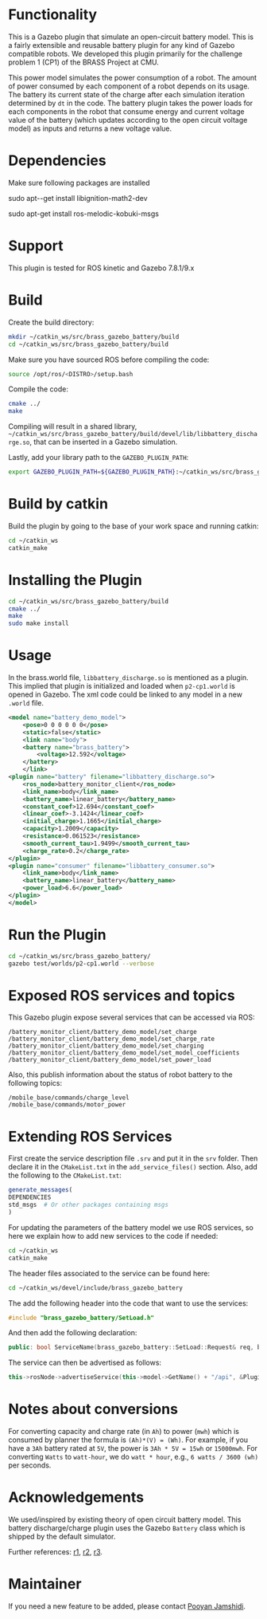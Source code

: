 # Functionality
This is a Gazebo plugin that simulate an open-circuit battery model. This is a fairly extensible and reusable battery plugin for any kind of Gazebo compatible robots. We developed this plugin primarily for the challenge problem 1 (CP1) of the BRASS Project at CMU. 

This power model simulates the power consumption of a robot. The amount of power consumed by each component of a robot depends on its usage. The battery its current state of the charge after each simulation iteration determined by `dt` in the code. The battery plugin takes the power loads for each components in the robot that consume energy and current voltage value of the battery (which updates according to the open circuit voltage model) as inputs and returns a new voltage value.

# Dependencies 
Make sure following packages are installed

sudo apt--get install libignition-math2-dev

sudo apt-get install ros-melodic-kobuki-msgs


# Support
This plugin is tested for ROS kinetic and Gazebo 7.8.1/9.x

# Build
Create the build directory:
```bash
mkdir ~/catkin_ws/src/brass_gazebo_battery/build
cd ~/catkin_ws/src/brass_gazebo_battery/build
```

Make sure you have sourced ROS before compiling the code:
```bash
source /opt/ros/<DISTRO>/setup.bash
```

Compile the code:
```bash
cmake ../
make    
```

Compiling will result in a shared library, `~/catkin_ws/src/brass_gazebo_battery/build/devel/lib/libbattery_discharge.so`, that can be inserted in a Gazebo simulation.

Lastly, add your library path to the `GAZEBO_PLUGIN_PATH`:
```bash
export GAZEBO_PLUGIN_PATH=${GAZEBO_PLUGIN_PATH}:~/catkin_ws/src/brass_gazebo_battery/build/devel/lib
```

# Build by catkin
Build the plugin by going to the base of your work space and running catkin:
```bash
cd ~/catkin_ws
catkin_make
```

# Installing the Plugin
```bash
cd ~/catkin_ws/src/brass_gazebo_battery/build
cmake ../
make
sudo make install
```

# Usage

In the brass.world file, `libbattery_discharge.so` is mentioned as a plugin. 
This implied that plugin is initialized and loaded when `p2-cp1.world` is opened in Gazebo. 
The xml code could be linked to any model in a new `.world` file.
```xml
<model name="battery_demo_model">
    <pose>0 0 0 0 0 0</pose>
    <static>false</static>
    <link name="body">
    <battery name="brass_battery">
        <voltage>12.592</voltage>
    </battery>
    </link>
<plugin name="battery" filename="libbattery_discharge.so">
    <ros_node>battery_monitor_client</ros_node>
    <link_name>body</link_name>
    <battery_name>linear_battery</battery_name>
    <constant_coef>12.694</constant_coef>
    <linear_coef>-3.1424</linear_coef>
    <initial_charge>1.1665</initial_charge>
    <capacity>1.2009</capacity>
    <resistance>0.061523</resistance>
    <smooth_current_tau>1.9499</smooth_current_tau>
    <charge_rate>0.2</charge_rate>
</plugin>
<plugin name="consumer" filename="libbattery_consumer.so">
    <link_name>body</link_name>
    <battery_name>linear_battery</battery_name>
    <power_load>6.6</power_load>
</plugin>
</model>
```

# Run the Plugin
```bash
cd ~/catkin_ws/src/brass_gazebo_battery/
gazebo test/worlds/p2-cp1.world --verbose
```


# Exposed ROS services and topics

This Gazebo plugin expose several services that can be accessed via ROS:

```
/battery_monitor_client/battery_demo_model/set_charge
/battery_monitor_client/battery_demo_model/set_charge_rate
/battery_monitor_client/battery_demo_model/set_charging
/battery_monitor_client/battery_demo_model/set_model_coefficients
/battery_monitor_client/battery_demo_model/set_power_load
```

Also, this publish information about the status of robot battery to the following topics:
```
/mobile_base/commands/charge_level
/mobile_base/commands/motor_power
```

# Extending ROS Services

First create the service description file `.srv` and put it in the `srv` folder. Then declare it in the `CMakeList.txt` in the
`add_service_files()` section. Also, add the following to the `CMakeList.txt`:
```cmake
generate_messages(
DEPENDENCIES
std_msgs  # Or other packages containing msgs
)
```

For updating the parameters of the battery model we use ROS services,
so here we explain how to add new services to the code if needed:

```bash
cd ~/catkin_ws
catkin_make
```
The header files associated to the service can be found here:

```bash
cd ~/catkin_ws/devel/include/brass_gazebo_battery
```
The add the following header into the code that want to use the services:

```cpp
#include "brass_gazebo_battery/SetLoad.h"
```
And then add the following declaration:

```cpp
public: bool ServiceName(brass_gazebo_battery::SetLoad::Request& req, brass_gazebo_battery::SetLoad::Response& res);
```
The service can then be advertised as follows:

```cpp
this->rosNode->advertiseService(this->model->GetName() + "/api", &Plugin::ServiceName, this);
```

# Notes about conversions
For converting capacity and charge rate (in `Ah`) to power (`mwh`) which is consumed by planner the formula is `(Ah)*(V) = (Wh)`. For example, if you have a `3Ah` battery rated at `5V`, the power is `3Ah * 5V = 15wh` or `15000mwh`.
For converting `Watts` to `watt-hour`, we do `watt * hour`, e.g., `6 watts / 3600 (wh)` per seconds. 

# Acknowledgements
We used/inspired by existing theory of open circuit battery model. This battery discharge/charge plugin uses the Gazebo `Battery` class which is shipped by the default simulator.


Further references: [r1](http://security.livewatch.com/forum-ref/ohms-law-calculator), [r2](http://batteriesbyfisher.com/determining-charge-time), [r3](https://electronics.stackexchange.com/questions/24160/how-to-calculate-the-time-of-charging-and-discharging-of-battery).

# Maintainer

If you need a new feature to be added, please contact [Pooyan Jamshidi](https://pooyanjamshidi.github.io).
